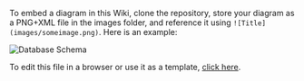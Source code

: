To embed a diagram in this Wiki, clone the repository, store your diagram as a PNG+XML file in the images folder, and reference it using `![Title](images/someimage.png)`. Here is an example:

![Database Schema](images/schema.png)

To edit this file in a browser or use it as a template, [click here](https://draw.io/?url=https://github.com/jgraph/draw.io/wiki/images/schema.png).


